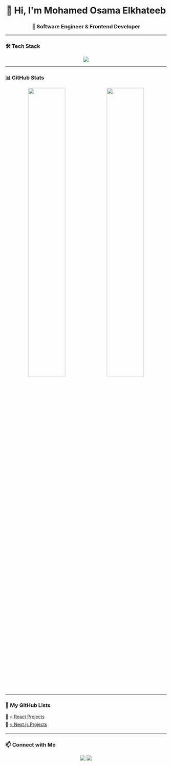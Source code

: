 <h1 align="center">👋 Hi, I'm Mohamed Osama Elkhateeb</h1>
<h3 align="center">🚀 Software Engineer & Frontend Developer</h3>

---

### 🛠 Tech Stack  
<p align="center">
  <img src="https://skillicons.dev/icons?i=html,css,js,ts,react,nextjs,nodejs,express,mongodb,bootstrap,tailwind,git,github" />
</p>

---

### 📊 GitHub Stats  
<p align="center">
  <img src="https://github-readme-stats.vercel.app/api?username=MohammedOsamma&show_icons=true&theme=radical" width="48%" />
  <img src="https://github-readme-streak-stats.herokuapp.com/?user=MohammedOsamma&theme=radical" width="48%" />
</p>

---

### 📂 My GitHub Lists  
🔹 [⭐ React Projects](https://github.com/stars/MohammedOsamma/lists/react-projects)  
🔹 [⭐ Next.js Projects](https://github.com/stars/MohammedOsamma/lists/next-js-projects)  

---

### 📫 Connect with Me  
<p align="center">
  <a href="https://yourportfolio.com"><img src="https://img.shields.io/badge/Portfolio-%2312100E.svg?&style=for-the-badge&logo=react&logoColor=white" /></a>
  <a href="https://linkedin.com/in/yourprofile"><img src="https://img.shields.io/badge/LinkedIn-%230077B5.svg?&style=for-the-badge&logo=linkedin&logoColor=white" /></a>
</p>
